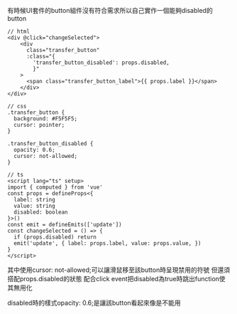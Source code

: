 有時候UI套件的button組件沒有符合需求所以自己實作一個能夠disabled的button

```html=
// html
<div @click="changeSelected">
    <div
      class="transfer_button"
      :class="{
        'transfer_button_disabled': props.disabled,
        }"
    >
      <span class="transfer_button_label">{{ props.label }}</span>
    </div>
</div>
```

```css=
// css
.transfer_button {
  background: #F5F5F5;
  cursor: pointer;
}

.transfer_button_disabled {
  opacity: 0.6;
  cursor: not-allowed;
}

```

```typescript=
// ts
<script lang="ts" setup>
import { computed } from 'vue'
const props = defineProps<{
  label: string
  value: string
  disabled: boolean
}>()
const emit = defineEmits(['update'])
const changeSelected = () => {
  if (props.disabled) return
  emit('update', { label: props.label, value: props.value, })
}
</script>
```

其中使用cursor: not-allowed;可以讓滑鼠移至該button時呈現禁用的符號
但還須搭配props.disabled的狀態
配合click event把disabled為true時跳出function使其無用化

disabled時的樣式opacity: 0.6;是讓該button看起來像是不能用